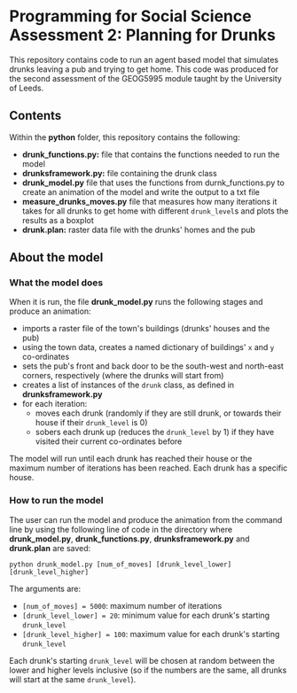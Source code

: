 # Programming for Social Science Assessment 2: Planning for Drunks

This repository contains code to run an agent based model that simulates drunks leaving a pub and trying to get home. This code was produced for the second assessment of the GEOG5995 module taught by the University of Leeds.

## Contents

Within the **python** folder, this repository contains the following:
- **drunk_functions.py:** file that contains the functions needed to run the model
- **drunksframework.py:** file containing the drunk class
- **drunk_model.py** file that uses the functions from durnk_functions.py to create an animation of the model and write the output to a txt file
- **measure_drunks_moves.py** file that measures how many iterations it takes for all drunks to get home with different ```drunk_level```s and plots the results as a boxplot
- **drunk.plan:** raster data file with the drunks' homes and the pub

## About the model

### What the model does

When it is run, the file **drunk_model.py** runs the following stages and produce an animation:
- imports a raster file of the town's buildings (drunks' houses and the pub)
- using the town data, creates a named dictionary of buildings' ```x``` and ```y``` co-ordinates
- sets the pub's front and back door to be the south-west and north-east corners, respectively (where the drunks will start from)
- creates a list of instances of the ```drunk``` class, as defined in **drunksframework.py**
- for each iteration:
  - moves each drunk (randomly if they are still drunk, or towards their house if their ```drunk_level``` is 0)
  - sobers each drunk up (reduces the ```drunk_level``` by 1) if they have visited their current co-ordinates before
 
The model will run until each drunk has reached their house or the maximum number of iterations has been reached. Each drunk has a specific house.

### How to run the model

The user can run the model and produce the animation from the command line by using the following line of code in the directory where **drunk_model.py**, **drunk_functions.py**, **drunksframework.py** and **drunk.plan** are saved:

```python drunk_model.py [num_of_moves] [drunk_level_lower] [drunk_level_higher]```

The arguments are:
- ```[num_of_moves] = 5000```: maximum number of iterations
- ```[drunk_level_lower] = 20```: minimum value for each drunk's starting ```drunk_level```
- ```[drunk_level_higher] = 100```: maximum value for each drunk's starting ```drunk_level```

Each drunk's starting ```drunk_level``` will be chosen at random between the lower and higher levels inclusive (so if the numbers are the same, all drunks will start at the same ```drunk_level```).

